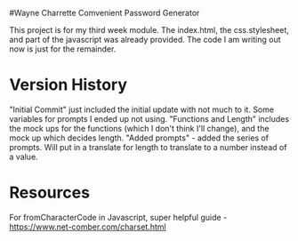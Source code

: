 

#Wayne Charrette Comvenient Password Generator

This project is for my third week module. The index.html, the css.stylesheet, and part of the javascript was already provided. The code I am writing out now is just for the remainder.


# Version History

"Initial Commit" just included the initial update with not much to it. Some variables for prompts I ended up not using. 
"Functions and Length" includes the mock ups for the functions (which I don't think I'll change), and the mock up which decides length. 
"Added prompts" - added the series of prompts. Will put in a translate for length to translate to a number instead of a value. 

# Resources

For fromCharacterCode in Javascript, super helpful guide - https://www.net-comber.com/charset.html